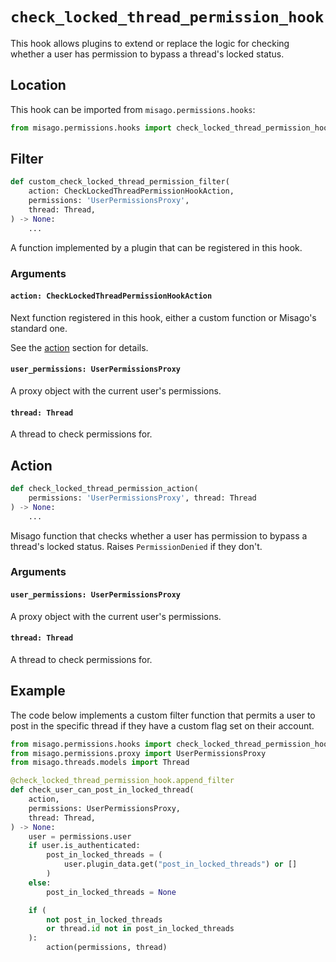 # `check_locked_thread_permission_hook`

This hook allows plugins to extend or replace the logic for checking whether a user has permission to bypass a thread's locked status.


## Location

This hook can be imported from `misago.permissions.hooks`:

```python
from misago.permissions.hooks import check_locked_thread_permission_hook
```


## Filter

```python
def custom_check_locked_thread_permission_filter(
    action: CheckLockedThreadPermissionHookAction,
    permissions: 'UserPermissionsProxy',
    thread: Thread,
) -> None:
    ...
```

A function implemented by a plugin that can be registered in this hook.


### Arguments

#### `action: CheckLockedThreadPermissionHookAction`

Next function registered in this hook, either a custom function or Misago's standard one.

See the [action](#action) section for details.


#### `user_permissions: UserPermissionsProxy`

A proxy object with the current user's permissions.


#### `thread: Thread`

A thread to check permissions for.


## Action

```python
def check_locked_thread_permission_action(
    permissions: 'UserPermissionsProxy', thread: Thread
) -> None:
    ...
```

Misago function that checks whether a user has permission to bypass a thread's locked status. Raises `PermissionDenied` if they don't.


### Arguments

#### `user_permissions: UserPermissionsProxy`

A proxy object with the current user's permissions.


#### `thread: Thread`

A thread to check permissions for.


## Example

The code below implements a custom filter function that permits a user to post in the specific thread if they have a custom flag set on their account.

```python
from misago.permissions.hooks import check_locked_thread_permission_hook
from misago.permissions.proxy import UserPermissionsProxy
from misago.threads.models import Thread

@check_locked_thread_permission_hook.append_filter
def check_user_can_post_in_locked_thread(
    action,
    permissions: UserPermissionsProxy,
    thread: Thread,
) -> None:
    user = permissions.user
    if user.is_authenticated:
        post_in_locked_threads = (
            user.plugin_data.get("post_in_locked_threads") or []
        )
    else:
        post_in_locked_threads = None

    if (
        not post_in_locked_threads
        or thread.id not in post_in_locked_threads
    ):
        action(permissions, thread)
```